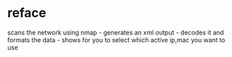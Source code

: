 # reface
scans the network using nmap - generates an xml output - decodes it and formats the data - shows for you to select which active ip,mac you want to use 
